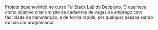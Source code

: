 Projeto desenvolvido no curso FullStack Lab do Devpleno.
O qual teve como objetivo criar um site de cadastros de vagas de emprego com facilidade de manutenção, e de forma rápida, por qualquer pessoa sendo ou não um programador.
